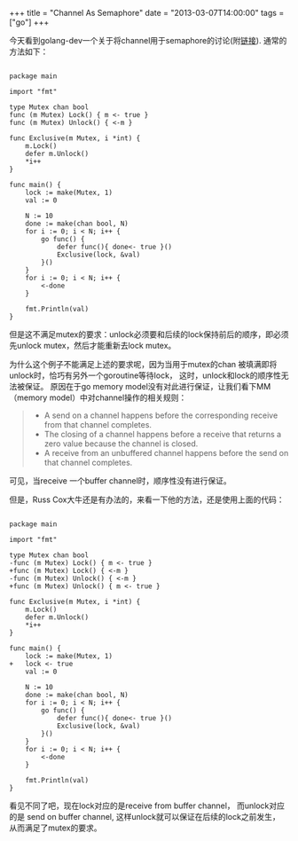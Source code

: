 +++
title = "Channel As Semaphore"
date = "2013-03-07T14:00:00"
tags = ["go"]
+++

今天看到golang-dev一个关于将channel用于semaphore的讨论(附[链接](https://groups.google.com/d/topic/golang-dev/ShqsqvCzkWg/discussion)).
通常的方法如下：

~~~

package main

import "fmt"

type Mutex chan bool
func (m Mutex) Lock() { m <- true }
func (m Mutex) Unlock() { <-m }

func Exclusive(m Mutex, i *int) {
	m.Lock()
	defer m.Unlock()
	*i++
}

func main() {
	lock := make(Mutex, 1)
	val := 0

	N := 10
	done := make(chan bool, N)
	for i := 0; i < N; i++ {
		go func() {
			defer func(){ done<- true }()
			Exclusive(lock, &val)
		}()
	}
	for i := 0; i < N; i++ {
		<-done
	}

	fmt.Println(val)
}
~~~

但是这不满足mutex的要求：unlock必须要和后续的lock保持前后的顺序，即必须先unlock
mutex，然后才能重新去lock mutex。

为什么这个例子不能满足上述的要求呢，因为当用于mutex的chan
被填满即将unlock时，恰巧有另外一个goroutine等待lock，
这时，unlock和lock的顺序性无法被保证。
原因在于go memory model没有对此进行保证，让我们看下MM（memory
model）中对channel操作的相关规则：

> - A send on a channel happens before the corresponding receive from that
> channel completes.
> - The closing of a channel happens before a receive that returns a zero value
> because the channel is closed.
> - A receive from an unbuffered channel happens before the send on that channel
> completes.

可见，当receive 一个buffer channel时，顺序性没有进行保证。

但是，Russ Cox大牛还是有办法的，来看一下他的方法，还是使用上面的代码：

~~~

package main

import "fmt"

type Mutex chan bool
-func (m Mutex) Lock() { m <- true }
+func (m Mutex) Lock() { <-m }
-func (m Mutex) Unlock() { <-m }
+func (m Mutex) Unlock() { m <- true }

func Exclusive(m Mutex, i *int) {
	m.Lock()
	defer m.Unlock()
	*i++
}

func main() {
	lock := make(Mutex, 1)
+	lock <- true
	val := 0

	N := 10
	done := make(chan bool, N)
	for i := 0; i < N; i++ {
		go func() {
			defer func(){ done<- true }()
			Exclusive(lock, &val)
		}()
	}
	for i := 0; i < N; i++ {
		<-done
	}

	fmt.Println(val)
}
~~~

看见不同了吧，现在lock对应的是receive from buffer channel，
而unlock对应的是 send on buffer channel,
这样unlock就可以保证在后续的lock之前发生，
从而满足了mutex的要求。
